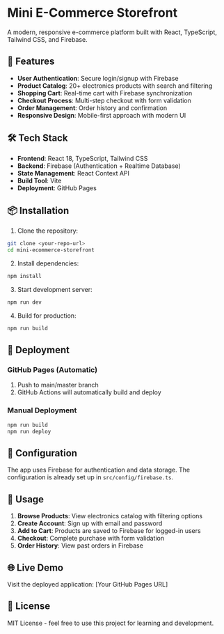 # Mini E-Commerce Storefront

A modern, responsive e-commerce platform built with React, TypeScript, Tailwind CSS, and Firebase.

## 🚀 Features

- **User Authentication**: Secure login/signup with Firebase
- **Product Catalog**: 20+ electronics products with search and filtering
- **Shopping Cart**: Real-time cart with Firebase synchronization
- **Checkout Process**: Multi-step checkout with form validation
- **Order Management**: Order history and confirmation
- **Responsive Design**: Mobile-first approach with modern UI

## 🛠️ Tech Stack

- **Frontend**: React 18, TypeScript, Tailwind CSS
- **Backend**: Firebase (Authentication + Realtime Database)
- **State Management**: React Context API
- **Build Tool**: Vite
- **Deployment**: GitHub Pages

## 📦 Installation

1. Clone the repository:
```bash
git clone <your-repo-url>
cd mini-ecommerce-storefront
```

2. Install dependencies:
```bash
npm install
```

3. Start development server:
```bash
npm run dev
```

4. Build for production:
```bash
npm run build
```

## 🚀 Deployment

### GitHub Pages (Automatic)
1. Push to main/master branch
2. GitHub Actions will automatically build and deploy

### Manual Deployment
```bash
npm run build
npm run deploy
```

## 🔧 Configuration

The app uses Firebase for authentication and data storage. The configuration is already set up in `src/config/firebase.ts`.

## 📱 Usage

1. **Browse Products**: View electronics catalog with filtering options
2. **Create Account**: Sign up with email and password
3. **Add to Cart**: Products are saved to Firebase for logged-in users
4. **Checkout**: Complete purchase with form validation
5. **Order History**: View past orders in Firebase

## 🌐 Live Demo

Visit the deployed application: [Your GitHub Pages URL]

## 📄 License

MIT License - feel free to use this project for learning and development.